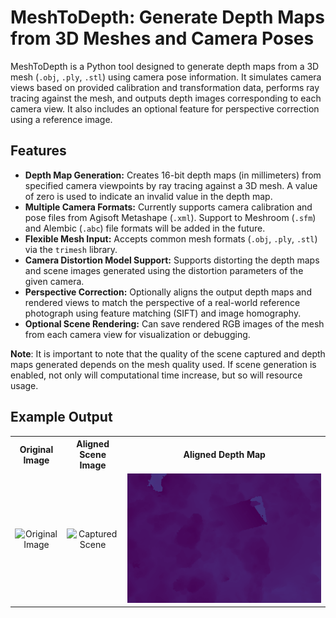 # MeshToDepth: Generate Depth Maps from 3D Meshes and Camera Poses

MeshToDepth is a Python tool designed to generate depth maps from a 3D mesh (`.obj`, `.ply`, `.stl`) using camera pose information. It simulates camera views based on provided calibration and transformation data, performs ray tracing against the mesh, and outputs depth images corresponding to each camera view. It also includes an optional feature for perspective correction using a reference image.

## Features

* **Depth Map Generation:** Creates 16-bit depth maps (in millimeters) from specified camera viewpoints by ray tracing against a 3D mesh. A value of zero is used to indicate an invalid value in the depth map.
* **Multiple Camera Formats:** Currently supports camera calibration and pose files from Agisoft Metashape (`.xml`). Support to Meshroom (`.sfm`) and Alembic (`.abc`) file formats will be added in the future.
* **Flexible Mesh Input:** Accepts common mesh formats (`.obj`, `.ply`, `.stl`) via the `trimesh` library.
* **Camera Distortion  Model Support:** Supports distorting the depth maps and scene images generated using the distortion parameters of the given camera.
* **Perspective Correction:** Optionally aligns the output depth maps and rendered views to match the perspective of a real-world reference photograph using feature matching (SIFT) and image homography.
* **Optional Scene Rendering:** Can save rendered RGB images of the mesh from each camera view for visualization or debugging.

**Note**: It is important to note that the quality of the scene captured and depth maps generated depends on the mesh quality used. If scene
generation is enabled, not only will computational time increase, but so will resource usage.

## Example Output

<table style="width:100%; text-align: center;">
  <tr>
    <th style="text-align: center;">Original Image</th>
    <th style="text-align: center;">Aligned Scene Image</th>
    <th style="text-align: center;">Aligned Depth Map</th>
  </tr>
  <tr>
    <td><img src="assets/original.jpg" alt="Original Image"></td>
    <td><img src="assets/scene.png" alt="Captured Scene"></td>
    <td><img src="assets/depth.png" alt="Depth Map"></td>
  </tr>
</table>